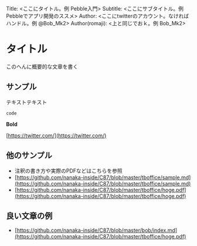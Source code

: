 Title: <ここにタイトル。例 Pebble入門>
Subtitle: <ここにサブタイトル。例 Pebbleでアプリ開発のススメ>
Author: <ここにtwitterのアカウント。なければハンドル。例 @Bob_Mk2>
Author(romaji): <上と同じでおｋ。例 Bob_Mk2>

<!--
編集上、この上の行はこのまま残しておいてね
本番のファイルは index.md で作ってね
-->

# タイトル
<!--
タイトルがほぼそのまま表紙に載るよ！
-->

このへんに概要的な文章を書く

## サンプル

テキストテキスト

`code`

**Bold**

[https://twitter.com/](https://twitter.com/)

## 他のサンプル

- 注釈の書き方や実際のPDFなどはこちらを参照
 - [https://github.com/nanaka-inside/C87/blob/master/tboffice/sample.md](https://github.com/nanaka-inside/C87/blob/master/tboffice/sample.md)
 - [https://github.com/nanaka-inside/C87/blob/master/tboffice/hoge.pdf](https://github.com/nanaka-inside/C87/blob/master/tboffice/hoge.pdf)

## 良い文章の例

- [https://github.com/nanaka-inside/C87/blob/master/bob/index.md](https://github.com/nanaka-inside/C87/blob/master/tboffice/hoge.pdf)
